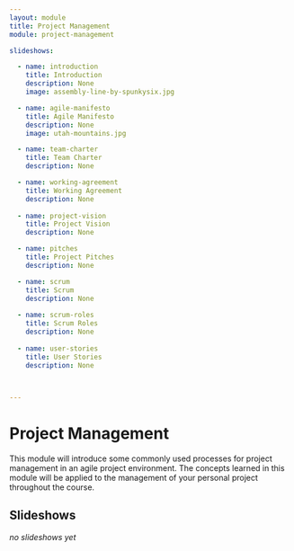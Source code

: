 ```yaml
---
layout: module
title: Project Management
module: project-management

slideshows:

  - name: introduction
    title: Introduction
    description: None
    image: assembly-line-by-spunkysix.jpg

  - name: agile-manifesto
    title: Agile Manifesto
    description: None
    image: utah-mountains.jpg

  - name: team-charter
    title: Team Charter
    description: None

  - name: working-agreement
    title: Working Agreement
    description: None
  
  - name: project-vision
    title: Project Vision
    description: None

  - name: pitches
    title: Project Pitches
    description: None

  - name: scrum
    title: Scrum
    description: None
  
  - name: scrum-roles
    title: Scrum Roles
    description: None
    
  - name: user-stories
    title: User Stories
    description: None

  

---
```


# Project Management

This module will introduce some commonly used processes for project management in an agile project environment. The concepts learned in this module will be applied to the management of your personal project throughout the course.

## Slideshows

_no slideshows yet_
